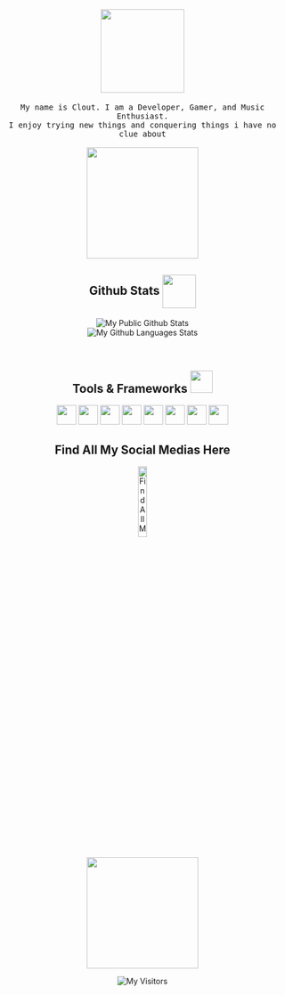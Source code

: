 <h2 align="center">
     <img src="https://images.squarespace-cdn.com/content/v1/5bc4706dda50d36591e0fa6c/1541410208009-4D7FYMVJ60TTSBQR1A2O/WW+1803+-+Welcome+GIF+1.1.gif?format=1500w" width="150px" /> 
</h2>
<p align="center" >
  <samp>
  My name is Clout. I am a Developer, Gamer, and Music Enthusiast. 
  <br/>  I enjoy trying new things and conquering things i have no clue about
  <br/>
  <br/>
  <img align="center" src="https://content.presentermedia.com/content/animsp/00001000/1849/student_working_on_laptop_anim_300_wht.gif" width="200px" /> 
</p>







<h2 align="center">
     Github Stats
    <img align="center" src="https://images.squarespace-cdn.com/content/v1/5d6ff4161b09ec00018bb0e5/41b0d50a-c971-4d14-adaa-ad152e51b2f5/CHARACTER_RUN_FINAL_SHADOW.gif" width="60px" /> 
</h2>
<p align="center">
<img align="center" src="https://github-readme-stats.vercel.app/api?username=clout2k&show_icons=true&title_color=fff&icon_color=018eff&text_color=ECECEC&bg_color=000000" alt="My Public Github Stats">
    <br/>
 <img align="center" src="https://github-readme-stats.vercel.app/api/top-langs/?username=clout2k&show_icons=true&title_color=fff&icon_color=018eff&text_color=ECECEC&bg_color=000000" alt="My Github Languages Stats">
</p>  
<br/>



<h2 align="center">
     Tools & Frameworks
 <img src="https://raw.githubusercontent.com/alexnaiman/alexnaiman/master/resources/pickaxe.png" width="40px" /> 
</h2>
<p align="center">
      <img src="https://upload.wikimedia.org/wikipedia/commons/thumb/9/9a/Visual_Studio_Code_1.35_icon.svg/2048px-Visual_Studio_Code_1.35_icon.svg.png" height="35px" style="vertical-align:top margin:6px 4px"/>
      <img src="https://upload.wikimedia.org/wikipedia/commons/thumb/6/61/HTML5_logo_and_wordmark.svg/2048px-HTML5_logo_and_wordmark.svg.png" height="35px" style="vertical-align:top margin:6px 4px" />
      <img src="https://upload.wikimedia.org/wikipedia/commons/thumb/d/d5/CSS3_logo_and_wordmark.svg/1200px-CSS3_logo_and_wordmark.svg.png" height="35px" style="vertical-align:top margin:6px 4px" />
      <img src="https://seeklogo.com/images/J/java-logo-7F8B35BAB3-seeklogo.com.png" height="35px" style="vertical-align:top margin:6px 4px" />
      <img src="https://upload.wikimedia.org/wikipedia/commons/thumb/9/99/Unofficial_JavaScript_logo_2.svg/1024px-Unofficial_JavaScript_logo_2.svg.png" height="35px" style="vertical-align:top margin:6px 4px" />
      <img src="https://seeklogo.com/images/N/nodejs-logo-FBE122E377-seeklogo.com.png" height="35px" style="vertical-align:top margin:6px 4px" />
      <img src="https://git-scm.com/images/logos/downloads/Git-Icon-1788C.png" height="35px" style="vertical-align:top margin:6px 4px" />
      <img src="https://cdn-icons-png.flaticon.com/512/873/873120.png" height="35px" style="vertical-align:top margin:6px 4px" />
            
             
</p>


<h2 align="center">
Find All My Social Medias Here
</h2>

<p align="center">
<a href="https://www.painbot.xyz/clout" target="_blank">
<img width="18%" alt="Find All My Social Medias Here" src="https://ia802905.us.archive.org/8/items/clickme_202004/tapme.gif"/>
</a>
</br>
<img align="center" src="https://www.kindpng.com/picc/m/396-3969195_animated-computer-gif-png-transparent-png.png" width="200px">
</p>
<p align="center">
<img align="center" src="https://visitor-badge.glitch.me/badge?page_id=clout2k.clout2k" alt="My Visitors">
</p>  

